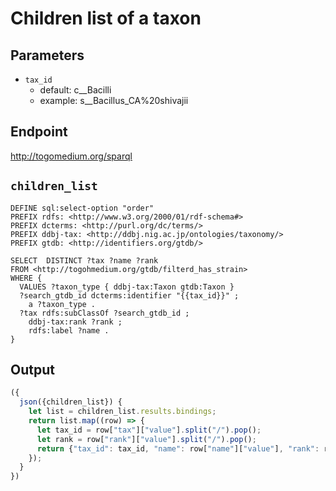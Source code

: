 # Children list of a taxon

## Parameters

* `tax_id`
  * default: c__Bacilli
  * example: s__Bacillus_CA%20shivajii

## Endpoint

http://togomedium.org/sparql

## `children_list`

```sparql
DEFINE sql:select-option "order"
PREFIX rdfs: <http://www.w3.org/2000/01/rdf-schema#>
PREFIX dcterms: <http://purl.org/dc/terms/>
PREFIX ddbj-tax: <http://ddbj.nig.ac.jp/ontologies/taxonomy/>
PREFIX gtdb: <http://identifiers.org/gtdb/>

SELECT  DISTINCT ?tax ?name ?rank
FROM <http://togohmedium.org/gtdb/filterd_has_strain>
WHERE {
  VALUES ?taxon_type { ddbj-tax:Taxon gtdb:Taxon }
  ?search_gtdb_id dcterms:identifier "{{tax_id}}" ;
    a ?taxon_type .
  ?tax rdfs:subClassOf ?search_gtdb_id ;
    ddbj-tax:rank ?rank ;
    rdfs:label ?name .
}
```

## Output

```javascript
({
  json({children_list}) {
    let list = children_list.results.bindings;
    return list.map((row) => {
      let tax_id = row["tax"]["value"].split("/").pop();
      let rank = row["rank"]["value"].split("/").pop();
      return {"tax_id": tax_id, "name": row["name"]["value"], "rank": rank}
    });
  }
})
```

